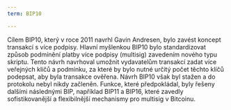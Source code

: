 ```yaml
---
term: BIP10

---
```

Cílem BIP10, který v roce 2011 navrhl Gavin Andresen, bylo zavést koncept transakcí s více podpisy. Hlavní myšlenkou BIP10 bylo standardizovat způsob podmínění platby více podpisy (multisig) zavedením nového typu skriptu. Tento návrh navrhoval umožnit vydavatelům transakcí zadat více veřejných klíčů a podmínku, za které by bylo nutné určitý počet těchto klíčů podepsat, aby byla transakce ověřena. Návrh BIP10 však byl stažen a do protokolu nebyl nikdy začleněn. Funkce, které předpokládal, byly řešeny dalšími následnými BIP, například BIP11 a BIP16, které zavedly sofistikovanější a flexibilnější mechanismy pro multisig v Bitcoinu.